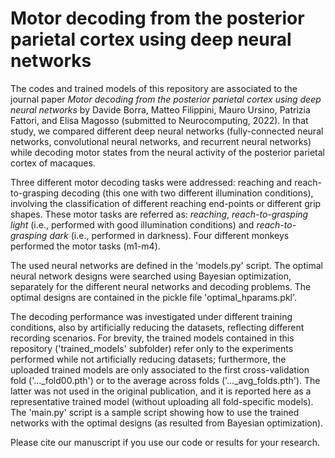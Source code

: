 # Motor decoding from the posterior parietal cortex using deep neural networks

The codes and trained models of this repository are associated to the journal paper _Motor decoding from the posterior parietal cortex using deep neural networks_ by Davide Borra, Matteo Filippini, Mauro Ursino, Patrizia Fattori, and Elisa Magosso (submitted to Neurocomputing, 2022). 
In that study, we compared different deep neural networks (fully-connected neural networks, convolutional neural networks, and recurrent neural networks) while decoding motor states from the neural activity of the posterior parietal cortex of macaques. 

Three different motor decoding tasks were addressed: reaching and reach-to-grasping decoding (this one with two different illumination conditions), involving the classification of different reaching end-points or different grip shapes. 
These motor tasks are referred as: _reaching_, _reach-to-grasping light_ (i.e., performed with good illumination conditions) and _reach-to-grasping dark_ (i.e., performed in darkness).
Four different monkeys performed the motor tasks (m1-m4).

The used neural networks are defined in the 'models.py' script. 
The optimal neural network designs were searched using Bayesian optimization, separately for the different neural networks and decoding problems. 
The optimal designs are contained in the pickle file 'optimal_hparams.pkl'.  

The decoding performance was investigated under different training conditions, also by artificially reducing the datasets, reflecting different recording scenarios. 
For brevity, the trained models contained in this repository ('trained_models' subfolder) refer only to the experiments performed while not artificially reducing datasets; 
furthermore, the uploaded trained models are only associated to the first cross-validation fold ('..._fold00.pth') or to the average across folds ('..._avg_folds.pth'). The latter was not used in the original publication, and it is reported here as a representative trained model (without uploading all fold-specific models). 
The 'main.py' script is a sample script showing how to use the trained networks with the optimal designs (as resulted from Bayesian optimization).


Please cite our manuscript if you use our code or results for your research.
